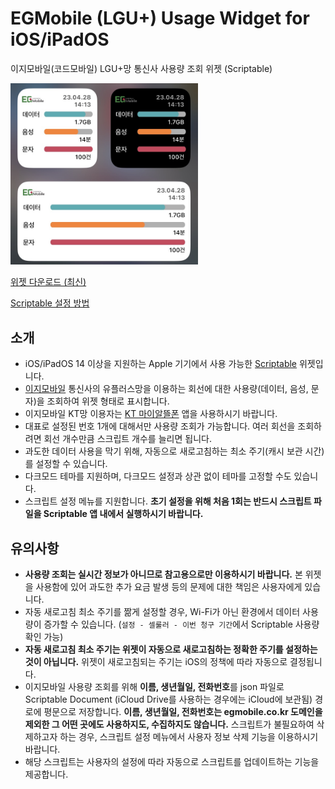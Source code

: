 # EGMobile (LGU+) Usage Widget for iOS/iPadOS
이지모바일(코드모바일) LGU+망 통신사 사용량 조회 위젯 (Scriptable)

<img src="./assets/widget_preview.jpg" alt="widget_preview" width="300"/>

[위젯 다운로드 (최신)](https://github.com/nerious2/egmobile-lg-usage-widget-for-ios/releases/latest)

[Scriptable 설정 방법](Tutorial.md)

## 소개

- iOS/iPadOS 14 이상을 지원하는 Apple 기기에서 사용 가능한 [Scriptable](https://apps.apple.com/kr/app/scriptable/id1405459188) 위젯입니다.
- [이지모바일](https://www.egmobile.co.kr/) 통신사의 유플러스망을 이용하는 회선에 대한 사용량(데이터, 음성, 문자)을 조회하여 위젯 형태로 표시합니다.
- 이지모바일 KT망 이용자는 [KT 마이알뜰폰](https://apps.apple.com/kr/app/kt-%EB%A7%88%EC%9D%B4%EC%95%8C%EB%9C%B0%ED%8F%B0/id1639287515) 앱을 사용하시기 바랍니다.
- 대표로 설정된 번호 1개에 대해서만 사용량 조회가 가능합니다. 여러 회선을 조회하려면 회선 개수만큼 스크립트 개수를 늘리면 됩니다.
- 과도한 데이터 사용을 막기 위해, 자동으로 새로고침하는 최소 주기(캐시 보관 시간)를 설정할 수 있습니다.
- 다크모드 테마를 지원하며, 다크모드 설정과 상관 없이 테마를 고정할 수도 있습니다.
- 스크립트 설정 메뉴를 지원합니다. **초기 설정을 위해 처음 1회는 반드시 스크립트 파일을 Scriptable 앱 내에서 실행하시기 바랍니다.**

## 유의사항

- **사용량 조회는 실시간 정보가 아니므로 참고용으로만 이용하시기 바랍니다.** 본 위젯을 사용함에 있어 과도한 추가 요금 발생 등의 문제에 대한 책임은 사용자에게 있습니다.
- 자동 새로고침 최소 주기를 짦게 설정할 경우, Wi-Fi가 아닌 환경에서 데이터 사용량이 증가할 수 있습니다. (`설정 - 셀룰러 - 이번 청구 기간`에서 Scriptable 사용량 확인 가능)
- **자동 새로고침 최소 주기는 위젯이 자동으로 새로고침하는 정확한 주기를 설정하는 것이 아닙니다.** 위젯이 새로고침되는 주기는 iOS의 정책에 따라 자동으로 결정됩니다.
- 이지모바일 사용량 조회를 위해 **이름, 생년월일, 전화번호**를 json 파일로 Scriptable Document (iCloud Drive를 사용하는 경우에는 iCloud에 보관됨) 경로에 평문으로 저장합니다. **이름, 생년월일, 전화번호는 egmobile.co.kr 도메인을 제외한 그 어떤 곳에도 사용하지도, 수집하지도 않습니다.** 스크립트가 불필요하여 삭제하고자 하는 경우, 스크립트 설정 메뉴에서 사용자 정보 삭제 기능을 이용하시기 바랍니다.
- 해당 스크립트는 사용자의 설정에 따라 자동으로 스크립트를 업데이트하는 기능을 제공합니다.

